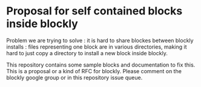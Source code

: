 # Proposal for self contained blocks inside blockly

Problem we are trying to solve : it is hard to share blockes between blockly installs : files representing one block 
are in various directories, making it hard to just copy a directory to install a new block inside blockly.

This repository contains some sample blocks and documentation to fix this. This is a proposal or a kind of RFC for blockly. 
Please comment on the blockly google group or in this repository issue queue.
